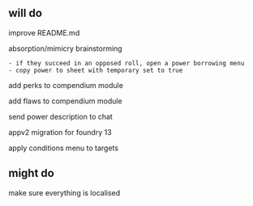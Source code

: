 ## will do

improve  README.md

absorption/mimicry brainstorming

    - if they succeed in an opposed roll, open a power borrowing menu
    - copy power to sheet with temporary set to true

add perks to compendium module

add flaws to compendium module

send power description to chat

appv2 migration for foundry 13

apply conditions menu to targets

## might do

make sure everything is localised

